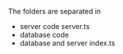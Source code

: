 The folders are separated in

- server code
  server.ts
- database code
- database and server
  index.ts
